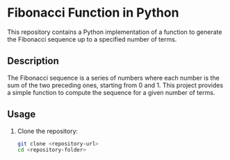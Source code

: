 # Fibonacci Function in Python

This repository contains a Python implementation of a function to generate the Fibonacci sequence up to a specified number of terms.

## Description

The Fibonacci sequence is a series of numbers where each number is the sum of the two preceding ones, starting from 0 and 1. This project provides a simple function to compute the sequence for a given number of terms.

## Usage

1. Clone the repository:
   ```bash
   git clone <repository-url>
   cd <repository-folder>
